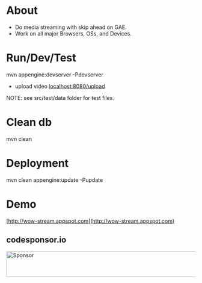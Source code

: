 # About
- Do media streaming with skip ahead on GAE.
- Work on all major Browsers, OSs, and Devices.

# Run/Dev/Test
mvn appengine:devserver -Pdevserver

- upload video
  [localhost:8080/upload](localhost:8080/upload)

NOTE: see src/test/data folder for test files.

# Clean db
mvn clean

# Deployment
mvn clean appengine:update -Pupdate

# Demo
[http://wow-stream.appspot.com](http://wow-stream.appspot.com)

## codesponsor.io
<a target='_blank' rel='nofollow' href='https://app.codesponsor.io/link/Vtprb3TEZy5diNgux4iiUnAq/c0debrain/wow-stream'>
  <img alt='Sponsor' width='888' height='68' src='https://app.codesponsor.io/embed/Vtprb3TEZy5diNgux4iiUnAq/c0debrain/wow-stream.svg' />
</a>
